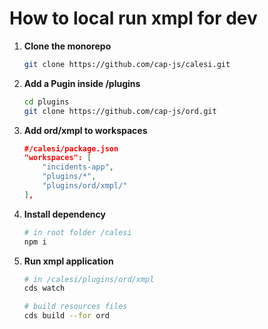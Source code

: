 # How to local run xmpl for dev

1. **Clone the monorepo**

    ```sh
    git clone https://github.com/cap-js/calesi.git
    ```

2. **Add a Pugin inside /plugins**

    ```sh
    cd plugins
    git clone https://github.com/cap-js/ord.git
    ```

3. **Add ord/xmpl to workspaces**

    ```json
    #/calesi/package.json
    "workspaces": [
        "incidents-app",
        "plugins/*",
        "plugins/ord/xmpl/"
    ],
    ```

4. **Install dependency**
    ```sh
    # in root folder /calesi
    npm i
    ```
5. **Run xmpl application**

    ```sh
    # in /calesi/plugins/ord/xmpl
    cds watch

    # build resources files
    cds build --for ord
    ```
